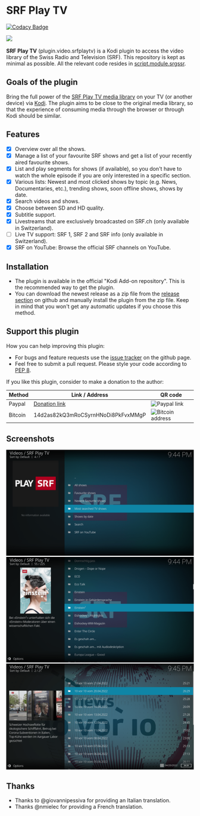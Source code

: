 # SRF Play TV

[![Codacy Badge](https://api.codacy.com/project/badge/Grade/1aae1595af1f4f75bd805bc03cc17215)](https://www.codacy.com/app/goggle/plugin.video.srfplaytv?utm_source=github.com&amp;utm_medium=referral&amp;utm_content=goggle/plugin.video.srfplaytv&amp;utm_campaign=Badge_Grade)

<img src="https://github.com/goggle/plugin.video.srfplaytv/raw/master/resources/icon.png" width="256">

**SRF Play TV** (plugin.video.srfplaytv) is a Kodi plugin to access the video library of the Swiss Radio and Television (SRF).
This repository is kept as minimal as possible. All the relevant code resides in [script.module.srgssr](https://github.com/goggle/script.module.srgssr).

## Goals of the plugin
Bring the full power of the [SRF Play TV media library](https://www.srf.ch/play/tv) on your TV (or another device) via [Kodi](https://kodi.tv/). The plugin aims to be close to the original media library, so that the experience of consuming media through the browser or through Kodi should be similar.

## Features
 - [x] Overview over all the shows.
 - [x] Manage a list of your favourite SRF shows and get a list of your recently aired favourite shows.
 - [x] List and play segments for shows (if available), so you don't have to watch the whole episode if you are only interested in a specific section.
 - [x] Various lists: Newest and most clicked shows by topic (e.g. News, Documentaries, etc.), trending shows, soon offline shows, shows by date.
 - [x] Search videos and shows.
 - [x] Choose between SD and HD quality.
 - [x] Subtitle support.
 - [x] Livestreams that are exclusively broadcasted on SRF.ch (only available in Switzerland).
 - [ ] Live TV support: SRF 1, SRF 2 and SRF info (only available in Switzerland).
 - [x] SRF on YouTube: Browse the official SRF channels on YouTube.

## Installation

 - The plugin is available in the official "Kodi Add-on repository". This is the recommended way to get the plugin.
 - You can download the newest release as a zip file from the [release section](https://github.com/goggle/plugin.video.srfplaytv/releases) on github and manually install the plugin from the zip file. Keep in mind that you won't get any automatic updates if you choose this method.

## Support this plugin
How you can help improving this plugin:
 - For bugs and feature requests use the [issue tracker](https://github.com/goggle/plugin.video.srfplaytv/issues) on the github page.
 - Feel free to submit a pull request. Please style your code according to [PEP 8](https://www.python.org/dev/peps/pep-0008/).

If you like this plugin, consider to make a donation to the author:

| Method | Link / Address | QR code |
| --- | --- | --- |
| Paypal | [Donation link](https://www.paypal.com/cgi-bin/webscr?cmd=_s-xclick&hosted_button_id=ZXAFRHTZGRARS) | ![Paypal link](https://raw.githubusercontent.com/goggle/plugin.video.srfplaytv/e62b52bb394eeee98c929895005bbc33e6028770/paypal.png) |
| Bitcoin | 14d2as82kQ3mRoCSyrnHNoDi8PkFvxMMgP | ![Bitcoin address](https://raw.githubusercontent.com/goggle/plugin.video.srfplaytv/af1c696004d9b42c730dc55f7e66596ec3521b99/bitcoin.png) |


## Screenshots
![Main menu](https://raw.githubusercontent.com/goggle/plugin.video.srfplaytv/master/resources/screenshot-01.png)
![A list menu](https://raw.githubusercontent.com/goggle/plugin.video.srfplaytv/master/resources/screenshot-02.png)
![Episode information](https://raw.githubusercontent.com/goggle/plugin.video.srfplaytv/master/resources/screenshot-03.png)

## Thanks
 - Thanks to @giovannipessiva for providing an Italian translation.
 - Thanks @nmielec for providing a French translation.